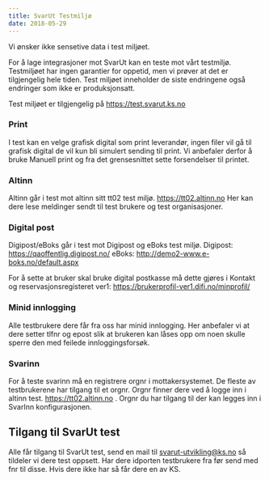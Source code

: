 ```yaml
---
title: SvarUt Testmiljø
date: 2018-05-29
---
```


Vi ønsker ikke sensetive data i test miljøet.

For å lage integrasjoner mot SvarUt kan en teste mot vårt testmiljø. Testmiljøet har ingen garantier for oppetid, men vi prøver at det er tilgjengelig
hele tiden. Test miljøet inneholder de siste endringene også endringer som ikke er produksjonsatt. 

Test miljøet er tilgjengelig på https://test.svarut.ks.no

### Print

I test kan en velge grafisk digital som print leverandør, ingen filer vil gå til grafisk digital de vil kun bli simulert sending til print. 
Vi anbefaler derfor å bruke Manuell print og fra det grensesnittet sette forsendelser til printet.

### Altinn
Altinn går i test mot altinn sitt tt02 test miljø. https://tt02.altinn.no Her kan dere lese meldinger sendt til test brukere og test organisasjoner.

### Digital post
Digipost/eBoks går i test mot Digipost og eBoks test miljø.
Digipost: https://qaoffentlig.digipost.no/
eBoks: http://demo2-www.e-boks.no/default.aspx

For å sette at bruker skal bruke digital postkasse må dette gjøres i Kontakt og reservasjonsregisteret ver1: https://brukerprofil-ver1.difi.no/minprofil/

### Minid innlogging
Alle testbrukere dere får fra oss har minid innlogging. Her anbefaler vi at dere setter tlfnr og epost slik at brukeren kan låses opp om noen skulle sperre den med feilede innloggingsforsøk.

### Svarinn 
For å teste svarinn må en registrere orgnr i mottakersystemet. De fleste av testbrukerene har tilgang til et orgnr. Orgnr finner dere ved å logge inn i altinn test.
https://tt02.altinn.no . Orgnr du har tilgang til der kan legges inn i SvarInn konfigurasjonen.

## Tilgang til SvarUt test
Alle får tilgang til SvarUt test, send en mail til svarut-utvikling@ks.no så tildeler vi dere test oppsett. Har dere idporten testbrukere fra før send med fnr til disse.
Hvis dere ikke har så får dere en av KS.
